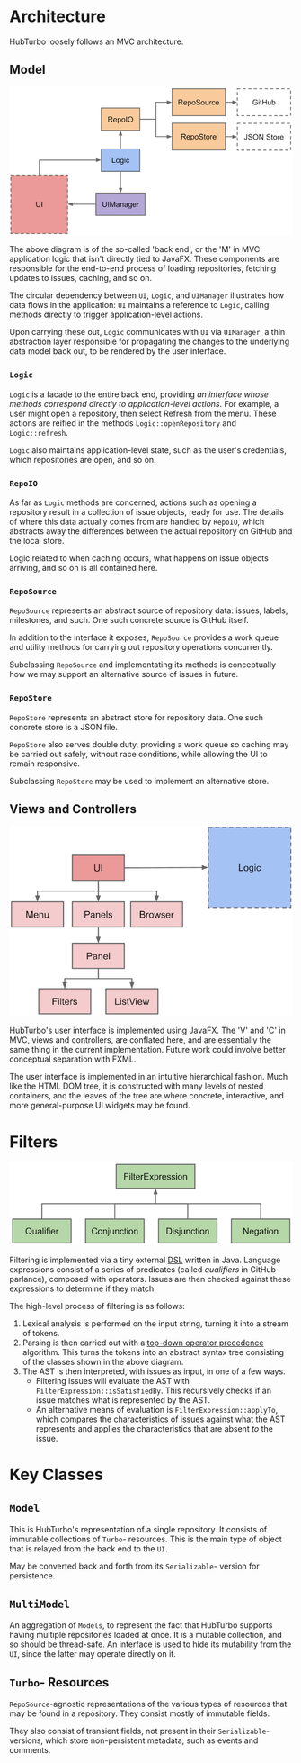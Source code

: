 # Architecture

HubTurbo loosely follows an MVC architecture.

## Model

![](images/architecture/model.png?raw=true)

The above diagram is of the so-called 'back end', or the 'M' in MVC: application logic that isn't directly tied to JavaFX. These components are responsible for the end-to-end process of loading repositories, fetching updates to issues, caching, and so on.

The circular dependency between `UI`, `Logic`, and `UIManager` illustrates how data flows in the application: `UI` maintains a reference to `Logic`, calling methods directly to trigger application-level actions.

Upon carrying these out, `Logic` communicates with `UI` via `UIManager`, a thin abstraction layer responsible for propagating the changes to the underlying data model back out, to be rendered by the user interface.

### `Logic`

`Logic` is a facade to the entire back end, providing *an interface whose methods correspond directly to application-level actions*. For example, a user might open a repository, then select Refresh from the menu. These actions are reified in the methods `Logic::openRepository` and `Logic::refresh`.

`Logic` also maintains application-level state, such as the user's credentials, which repositories are open, and so on.

### `RepoIO`

As far as `Logic` methods are concerned, actions such as opening a repository result in a collection of issue objects, ready for use. The details of where this data actually comes from are handled by `RepoIO`, which abstracts away the differences between the actual repository on GitHub and the local store.

Logic related to when caching occurs, what happens on issue objects arriving, and so on is all contained here.

### `RepoSource`

`RepoSource` represents an abstract source of repository data: issues, labels, milestones, and such. One such concrete source is GitHub itself.

In addition to the interface it exposes, `RepoSource` provides a work queue and utility methods for carrying out repository operations concurrently.

Subclassing `RepoSource` and implementating its methods is conceptually how we may support an alternative source of issues in future.

### `RepoStore`

`RepoStore` represents an abstract store for repository data. One such concrete store is a JSON file.

`RepoStore` also serves double duty, providing a work queue so caching may be carried out safely, without race conditions, while allowing the UI to remain responsive.

Subclassing `RepoStore` may be used to implement an alternative store.

## Views and Controllers

![](images/architecture/viewsAndControllers.png?raw=true)

HubTurbo's user interface is implemented using JavaFX. The 'V' and 'C' in MVC, views and controllers, are conflated here, and are essentially the same thing in the current implementation. Future work could involve better conceptual separation with FXML.

The user interface is implemented in an intuitive hierarchical fashion. Much like the HTML DOM tree, it is constructed with many levels of nested containers, and the leaves of the tree are where concrete, interactive, and more general-purpose UI widgets may be found.

# Filters

![](images/architecture/filters.png?raw=true)

Filtering is implemented via a tiny external [DSL](http://en.wikipedia.org/wiki/Domain-specific_language) written in Java. Language expressions consist of a series of predicates (called *qualifiers* in GitHub parlance), composed with operators. Issues are then checked against these expressions to determine if they match.

The high-level process of filtering is as follows:

1. Lexical analysis is performed on the input string, turning it into a stream of tokens.
2. Parsing is then carried out with a [top-down operator precedence](http://en.wikipedia.org/wiki/Pratt_parser) algorithm. This turns the tokens into an abstract syntax tree consisting of the classes shown in the above diagram.
3. The AST is then interpreted, with issues as input, in one of a few ways.
    - Filtering issues will evaluate the AST with `FilterExpression::isSatisfiedBy`. This recursively checks if an issue matches what is represented by the AST.
    - An alternative means of evaluation is `FilterExpression::applyTo`, which compares the characteristics of issues against what the AST represents and applies the characteristics that are absent *to* the issue.

# Key Classes

## `Model`

This is HubTurbo's representation of a single repository. It consists of immutable collections of `Turbo`- resources. This is the main type of object that is relayed from the back end to the `UI`.

May be converted back and forth from its `Serializable`- version for persistence.

## `MultiModel`

An aggregation of `Models`, to represent the fact that HubTurbo supports having multiple repositories loaded at once. It is a mutable collection, and so should be thread-safe. An interface is used to hide its mutability from the `UI`, since the latter may operate directly on it.

## `Turbo`- Resources

`RepoSource`-agnostic representations of the various types of resources that may be found in a repository. They consist mostly of immutable fields.

They also consist of transient fields, not present in their `Serializable`- versions, which store non-persistent metadata, such as events and comments.